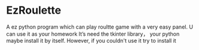 # EzRoulette
A ez python program which can play roultte game with a very easy panel. U can use it as your homework
It’s need the tkinter library， your python maybe install it by itself. However, if you couldn't use it try to install it 
